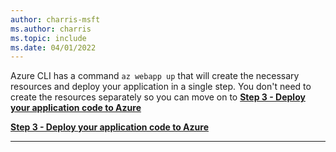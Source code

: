 ```yaml
---
author: charris-msft
ms.author: charris
ms.topic: include
ms.date: 04/01/2022
---
```

Azure CLI has a command `az webapp up` that will create the necessary resources and deploy your application in a single step. You don't need to create the resources separately so you can move on to [**Step 3 - Deploy your application code to Azure**](#3---deploy-your-application-code-to-azure)

[**Step 3 - Deploy your application code to Azure**](../../quickstart-python.md#deploy-using-azure-clitabazure-cli-deploy)

---
